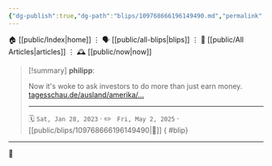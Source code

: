 ```yaml
---
{"dg-publish":true,"dg-path":"blips/109768666196149490.md","permalink":"/blips/109768666196149490/","title":"philipp on mastodon @ 2023-01-28"}
---
```



<div class="transclusion internal-embed is-loaded"><div class="markdown-embed">




🏠 [[public/Index\|home]]  ⋮ 🗣️ [[public/all-blips\|blips]] ⋮  📝 [[public/All Articles\|articles]]  ⋮ 🕰️ [[public/now\|now]]


</div></div>


> [!summary] **philipp**:
>
> Now it's woke to ask investors to do more than just earn money. [tagesschau.de/ausland/amerika/…](https://www.tagesschau.de/ausland/amerika/republikaner-kulturkampf-finanzwirtschaft-101.html)
> - - -
>
> 🗓️ <code>Sat, Jan 28, 2023</code>  · ✏️ <code> Fri, May 2, 2025</code>  · [[public/blips/109768666196149490\|🔗]]
{ #blip}


- - -

 👾
